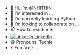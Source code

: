 - 👋 Hi, I’m @NHITHIN
- 👀 I’m interested in ...
- 🌱 I’m currently learning Python
- 💞️ I’m looking to collaborate on ...
- 📫 How to reach me:
- [![Linkedin](https://i.sstatic.net/gVE0j.png) LinkedIn](linkedin.com/in/nhithin-a-r-2b1004261)
&nbsp;
- 😄 Pronouns: Techie
- ⚡ Fun fact: ...

<!---
NHITHIN/NHITHIN is a ✨ special ✨ repository because its `README.md` (this file) appears on your GitHub profile.
You can click the Preview link to take a look at your changes.
--->
